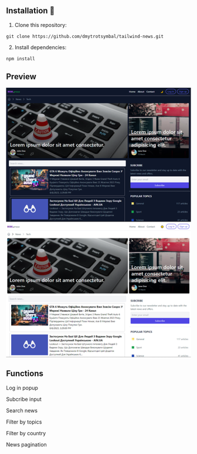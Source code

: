 ## Installation 👷

1. Clone this repository:

```
git clone https://github.com/dmytrotsymbal/tailwind-news.git
```

2. Install dependencies:

```
npm install
```

## Preview

![bright](/public/images/image-1.png)
![dark](/public/images/image.png)

## Functions

Log in popup

Subcribe input

Search news

Filter by topics

Filter by country

News pagination
